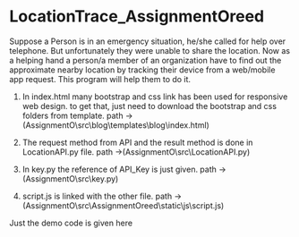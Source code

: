 # LocationTrace_AssignmentOreed

Suppose a Person is in an emergency situation, he/she called for help over telephone. But unfortunately they were unable to share the location. Now as a helping hand a person/a member of an organization have to find out the approximate nearby location by tracking their device from a web/mobile app request. This program will help them to do it.

1. In index.html many bootstrap and css link has been used for responsive web design. to get that, just need to download the bootstrap and css folders from template. path ->(AssignmentO\src\blog\templates\blog\index.html) 

2. The request method from API and the result method is done in LocationAPI.py file. path ->(AssignmentO\src\LocationAPI.py)

3. In key.py the reference of API_Key is just given. path ->(AssignmentO\src\key.py)

4. script.js is linked with the other file. path ->(AssignmentO\src\AssignmentOreed\static\js\script.js)

Just the demo code is given here
